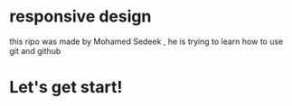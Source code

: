 # responsive design
this ripo was made by Mohamed Sedeek , he is trying to learn how to use git and github
<h1> Let's get start!</h1>
